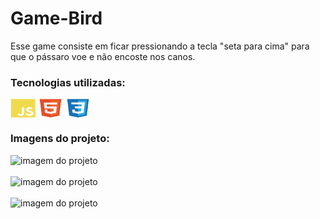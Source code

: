 <h1>Game-Bird</h1>
Esse game consiste em ficar pressionando a tecla "seta para cima" para que o pássaro voe e não encoste nos canos.


<h3>Tecnologias utilizadas:</h3>
<div style="display: inline_block">
  <img align="center" alt="Js" height="30" width="40" src="https://raw.githubusercontent.com/devicons/devicon/master/icons/javascript/javascript-plain.svg">
  <img align="center" alt="HTML" height="30" width="40" src="https://raw.githubusercontent.com/devicons/devicon/master/icons/html5/html5-original.svg">
  <img align="center" alt="CSS" height="30" width="40" src="https://raw.githubusercontent.com/devicons/devicon/master/icons/css3/css3-original.svg">
  
</div>

<h3>Imagens do projeto:</h3>
<div>
 <img width="300px" src="https://i.imgur.com/CJDuFmH.png" alt="imagem do projeto" ><br><br>
 <img width="300px" src="https://i.imgur.com/Axuf6k3.png" alt="imagem do projeto" ><br><br>
 <img width="300px" src="https://i.imgur.com/AQ0LKJ5.png" alt="imagem do projeto" ><br>
</div>
<br>

